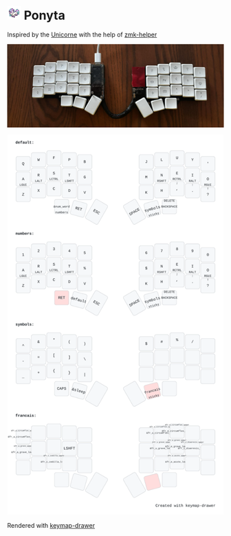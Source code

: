 # ![logo](https://github.com/olgam4/zmk-config/blob/main/assets/ponyta.gif?raw=true) Ponyta

Inspired by the [Unicorne](https://github.com/fgebhart/zmk-config) with the help of [zmk-helper](https://github.com/urob/zmk-helpers/tree/main)

![picture](https://github.com/olgam4/zmk-config/blob/main/assets/picture.jpg?raw=true)

![layout](https://github.com/olgam4/zmk-config/blob/main/assets/layout.svg?raw=true)

Rendered with [keymap-drawer](https://keymap-drawer.streamlit.app/)
